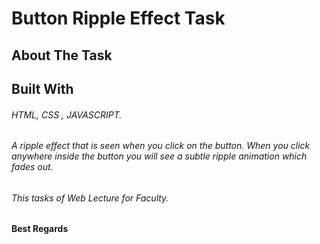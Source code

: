 # Button Ripple Effect Task
## About The Task
## Built With
###### HTML, CSS , JAVASCRIPT.
###### A ripple effect that is seen when you click on the button. When you click anywhere inside the button you will see a subtle ripple animation which fades out.
###### This tasks of Web Lecture for Faculty.
#### Best Regards 
